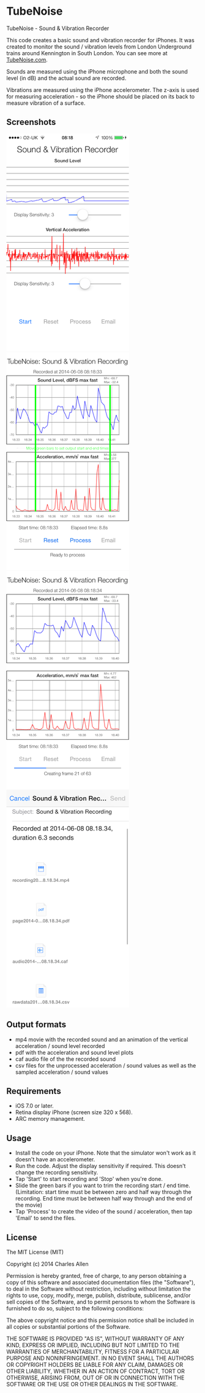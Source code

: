 # TubeNoise

TubeNoise - Sound &amp; Vibration Recorder

This code creates a basic sound and vibration recorder for iPhones. It was created to monitor the sound / vibration levels from London Underground trains around Kennington in South London. You can see more at [TubeNoise.com](http://tubenoise.com).

Sounds are measured using the iPhone microphone and both the sound level (in dB) and the actual sound are recorded.

Vibrations are measured using the iPhone accelerometer. The z-axis is used for measuring acceleration - so the iPhone should be placed on its back to measure vibration of a surface.


## Screenshots
![During recording](images/image1.png)
![After recording](images/image2.png)
![Processing](images/image3.png)
![Sending data by email](images/image4.png)


## Output formats
* mp4 movie with the recorded sound and an animation of the vertical acceleration / sound level recorded
* pdf with the acceleration and sound level plots
* caf audio file of the the recorded sound
* csv files for the unprocessed acceleration / sound values as well as the sampled acceleration / sound values


## Requirements
* iOS 7.0 or later.
* Retina display iPhone (screen size 320 x 568).
* ARC memory management.


## Usage
* Install the code on your iPhone. Note that the simulator won't work as it doesn't have an accelerometer.
* Run the code. Adjust the display sensitivity if required. This doesn't change the recording sensitivity.
* Tap 'Start' to start recording and 'Stop' when you're done.
* Slide the green bars if you want to trim the recording start / end time. (Limitation: start time must be between zero and half way through the recording. End time must be between half way through and the end of the movie)
* Tap 'Process' to create the video of the sound / acceleration, then tap 'Email' to send the files.


## License

The MIT License (MIT)

Copyright (c) 2014 Charles Allen

Permission is hereby granted, free of charge, to any person obtaining a copy
of this software and associated documentation files (the "Software"), to deal
in the Software without restriction, including without limitation the rights
to use, copy, modify, merge, publish, distribute, sublicense, and/or sell
copies of the Software, and to permit persons to whom the Software is
furnished to do so, subject to the following conditions:

The above copyright notice and this permission notice shall be included in
all copies or substantial portions of the Software.

THE SOFTWARE IS PROVIDED "AS IS", WITHOUT WARRANTY OF ANY KIND, EXPRESS OR
IMPLIED, INCLUDING BUT NOT LIMITED TO THE WARRANTIES OF MERCHANTABILITY,
FITNESS FOR A PARTICULAR PURPOSE AND NONINFRINGEMENT. IN NO EVENT SHALL THE
AUTHORS OR COPYRIGHT HOLDERS BE LIABLE FOR ANY CLAIM, DAMAGES OR OTHER
LIABILITY, WHETHER IN AN ACTION OF CONTRACT, TORT OR OTHERWISE, ARISING FROM,
OUT OF OR IN CONNECTION WITH THE SOFTWARE OR THE USE OR OTHER DEALINGS IN
THE SOFTWARE.
